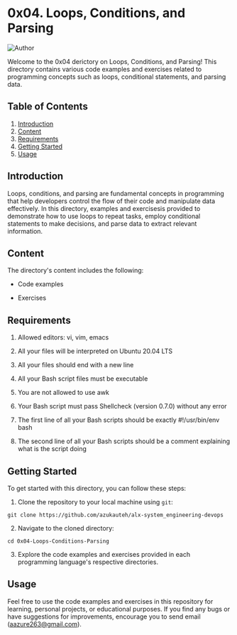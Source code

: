 # 0x04. Loops, Conditions, and Parsing

![Author](https://img.shields.io/badge/Author-AzukaUteh-blue.svg)

Welcome to the 0x04 derictory on Loops, Conditions, and Parsing! This directory contains various code examples and exercises related to programming concepts such as loops, conditional statements, and parsing data.

## Table of Contents

1. [Introduction](#introduction)
2. [Content](#content)
3. [Requirements](#requirements)
4. [Getting Started](#getting-started)
5. [Usage](#usage)

## Introduction

Loops, conditions, and parsing are fundamental concepts in programming that help developers control the flow of their code and manipulate data effectively. In this directory, examples and exercisesis provided to demonstrate how to use loops to repeat tasks, employ conditional statements to make decisions, and parse data to extract relevant information.

## Content

The directory's content includes the following:

- Code examples

- Exercises

## Requirements

1. Allowed editors: vi, vim, emacs

2. All your files will be interpreted on Ubuntu 20.04 LTS

3. All your files should end with a new line

4. All your Bash script files must be executable

5. You are not allowed to use awk

6. Your Bash script must pass Shellcheck (version 0.7.0) without any error

7. The first line of all your Bash scripts should be exactly #!/usr/bin/env bash

8. The second line of all your Bash scripts should be a comment explaining what is the script doing

## Getting Started

To get started with this directory, you can follow these steps:

1. Clone the repository to your local machine using `git`:

```
git clone https://github.com/azukauteh/alx-system_engineering-devops
```

2. Navigate to the cloned directory:

```
cd 0x04-Loops-Conditions-Parsing
```

3. Explore the code examples and exercises provided in each programming language's respective directories.

## Usage

Feel free to use the code examples and exercises in this repository for learning, personal projects, or educational purposes. If you find any bugs or have suggestions for improvements, encourage you to send email (aazure263@gmail.com).
